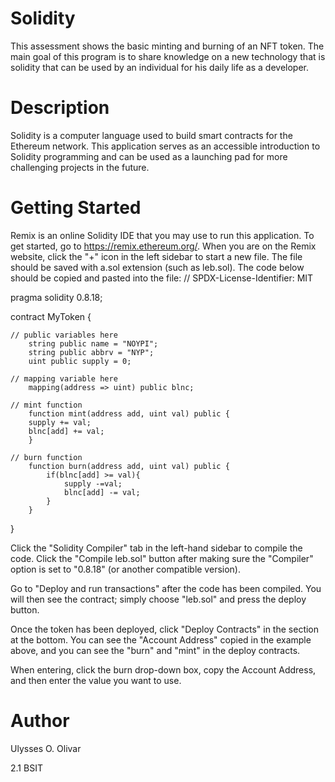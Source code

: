 # Solidity
This assessment shows the basic minting and burning of an NFT token. The main goal of this program is to share knowledge on a new technology that is solidity that can be used by an individual for his daily life as a developer.
# Description
Solidity is a computer language used to build smart contracts for the Ethereum network. This application serves as an accessible introduction to Solidity programming and can be used as a launching pad for more challenging projects in the future.
# Getting Started
Remix is an online Solidity IDE that you may use to run this application. To get started, go to https://remix.ethereum.org/.
When you are on the Remix website, click the "+" icon in the left sidebar to start a new file. The file should be saved with a.sol extension (such as leb.sol). The code below should be copied and pasted into the file:
// SPDX-License-Identifier: MIT

pragma solidity 0.8.18;

contract MyToken {

    // public variables here
        string public name = "NOYPI";
        string public abbrv = "NYP";
        uint public supply = 0;

    // mapping variable here
        mapping(address => uint) public blnc;

    // mint function
        function mint(address add, uint val) public {
        supply += val;
        blnc[add] += val;
        }
        
    // burn function
        function burn(address add, uint val) public {
            if(blnc[add] >= val){
                supply -=val;
                blnc[add] -= val;
            }
        }
}


Click the "Solidity Compiler" tab in the left-hand sidebar to compile the code. Click the "Compile leb.sol" button after making sure the "Compiler" option is set to "0.8.18" (or another compatible version).

Go to "Deploy and run transactions" after the code has been compiled. You will then see the contract; simply choose "leb.sol" and press the deploy button.


Once the token has been deployed, click "Deploy Contracts" in the section at the bottom. You can see the "Account Address" copied in the example above, and you can see the "burn" and "mint" in the deploy contracts.

When entering, click the burn drop-down box, copy the Account Address, and then enter the value you want to use.

# Author
Ulysses O. Olivar

2.1 BSIT 


